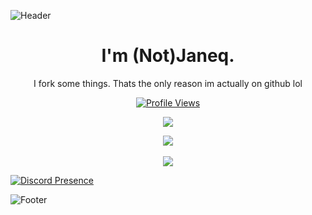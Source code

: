 ![Header](./header.png)

<h1 align="center">I'm (Not)Janeq.</h1>
<p align="center"> I fork some things. Thats the only reason im actually on github lol</p>
<a href="https://github.com/notjaneq">
  <p align="center">
    <img src="https://komarev.com/ghpvc/?username=notjaneq" alt="Profile Views">
  </p>
</a>

<p align="center">
  <img src="https://github-readme-stats.vercel.app/api/?username=notjaneq&title_color=4F8CC9&text_color=9f9f9f&show_icons=true&bg_color=00000000&hide_border=true&icon_color=4F8CC9&hide_title=true&count_private=true" />
</p>

<p align="center">
  <img src="GET FROM https://discord.c99.nl" />
  <br />
  <br />
  <img src="https://github-profile-trophy.vercel.app/?username=notjaneq&theme=nord&margin-w=15&margin-h=1&column=6" />
</p>

[![Discord Presence](https://lanyard.cnrad.dev/api/1048154159863566376)](https://discord.com/users/1048154159863566376)

![Footer](./footer.png)
